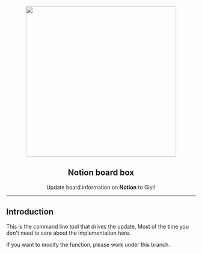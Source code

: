 <p align="center">
  <img width="400" src="https://user-images.githubusercontent.com/11304944/85104014-4d1fd300-b23a-11ea-964b-e5d7274f0e00.png" />
  <h2 align="center">Notion board box</h2>
  <p align="center">Update board information on <b>Notion</b> to Gist!</p>
</p>

---

## Introduction

This is the command line tool that drives the update, Most of the time you don't need to care about the implementation here.

If you want to modify the function, please work under this branch.
